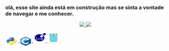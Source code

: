 ### olá, esse site ainda está em construção mas se sinta a vontade de navegar e me conhecer.

<div align="center">
  <a href="https://github.com/yyggrasil">
  <img height="180em" src="https://github-readme-stats.vercel.app/api?username=yyggrasil&show_icons=true&theme=dracula&include_all_commits=true&count_private=true"/>
  <img height="180em" src="https://github-readme-stats.vercel.app/api/top-langs/?username=yyggrasil&layout=compact&langs_count=7&theme=dracula"/>
</div>
  
<div style="display: inline_block"><br>
  <img align="center" alt="kaue-Python" height="30" width="40" src="https://raw.githubusercontent.com/devicons/devicon/master/icons/python/python-original.svg">
  <img align="center" alt="kaue-C" height="30" width="40" src="https://raw.githubusercontent.com/devicons/devicon/master/icons/c/c-original.svg">
  <img aling="center" alt="kaue-lua" height="30" width="40" src="https://raw.githubusercontent.com/devicons/devicon/master/icons/lua/lua-original.svg">
  <img aling="center" alt="kaue-go" height="30" width="40" src="https://raw.githubusercontent.com/devicons/devicon/master/icons/go/go-original.svg">
</div>  

